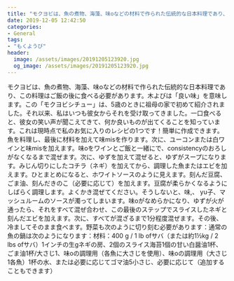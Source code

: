 ```yaml
---
title: "モクヨビは、魚の煮物、海藻、味oなどの材料で作られた伝統的な日本料理であり、この料理はご飯の後に食べる必要があります。"
date: 2019-12-05 12:42:50
categories:
- General
tags:
- "もくようび"
header:
  image: /assets/images/20191205123920.jpg
  og_image: /assets/images/20191205123920.jpg
---
```


モクヨビは、魚の煮物、海藻、味oなどの材料で作られた伝統的な日本料理であり、この料理はご飯の後に食べる必要があります。木よびは「良い味」を意味します。この「モクヨビシチュー」は、5歳のときに祖母の家で初めて紹介されました。それ以来、私はいつも彼女からそれを受け取ってきました。一口食べると、彼女の笑い声が聞こえてきて、何か良いものが出てくることを知っています。これは現時点で私のお気に入りのレシピの1つです！簡単に作成できます。魚を料理し、最後に材料を加えて味misを作ります。次に、ユーコンまたは白ワインと味misを加えます。味oをワインとご飯と一緒にで、consistencyのおろしがなくなるまで混ぜます。次に、ゆずを加えて混ぜると、ゆずがスープになります。みじん切りにしたコチラ（ネギ）を加えてから、調理した魚またはエビを加えます。ひとまとめになると、ホワイトソースのように見えます。刻んだ豆腐、ごま油、刻んだきのこ（必要に応じて）を加えます。豆腐が柔らかくなるようにしばらく調理します。よくかき混ぜてください。そうしないと、味,、 yu子、マッシュルームのソースが濁ってしまいます。味oがなめらかになり、ゆずが火が通ったら、それをすべて混ぜ合わせ、この最後のステップでスライスしたネギと刻んだエビを加えます。次に、すべてが混ざるまで1分程度混ぜます。その後、冷ましてそのまま食べます。野菜も次のように切り刻む必要があります：通常の魚の鍋は次のようになります：材料：400 g / 1 lb ofサバ（または約1½kg / 2 lbs ofサバ）1インチの生gネギの房、2個のスライス海苔1個の甘い白醤油1杯、ごま油1杯/大さじ1、味oの調理用（各魚に大さじを使用）、味oの調理用（大さじ1各魚）1杯の水、または必要に応じてゴマ油5小さじ、必要に応じて（追加することもできます）
